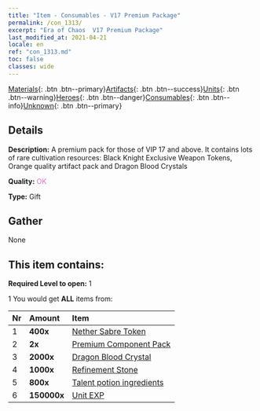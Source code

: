 ```yaml
---
title: "Item - Consumables - V17 Premium Package"
permalink: /con_1313/
excerpt: "Era of Chaos  V17 Premium Package"
last_modified_at: 2021-04-21
locale: en
ref: "con_1313.md"
toc: false
classes: wide
---
```

 [Materials](/Items/){: .btn .btn--primary}[Artifacts](/Items/Artifacts/){: .btn .btn--success}[Units](/Items/Units/){: .btn .btn--warning}[Heroes](/Items/Heroes/){: .btn .btn--danger}[Consumables](/Items/Consumables/){: .btn .btn--info}[Unknown](/Items/Unknown/){: .btn .btn--primary}

## Details
 **Description:** A premium pack for those of VIP 17 and above. It contains lots of rare cultivation resources: Black Knight Exclusive Weapon Tokens, Orange quality artifact pack and Dragon Blood Crystals

 **Quality:** <span style="color: #DA70D6">OK</span>

 **Type:** Gift

## Gather

  None

## This item contains:

 **Required Level to open:** 1

 1 You would get **ALL** items  from:

  | Nr | Amount |     Item    |
  |:---|:-------|:------------|
  | 1 |  **400x** | [Nether Sabre Token](/Items/con_979/) |  | 
  | 2 |  **2x** | [Premium Component Pack](/Items/con_1363/) |  | 
  | 3 |  **2000x** | [Dragon Blood Crystal](/Items/con_879/) |  | 
  | 4 |  **1000x** | [Refinement Stone](/Items/con_814/) |  | 
  | 5 |  **800x** | [Talent potion ingredients](/Items/con_1120/) |  | 
  | 6 |  **150000x** | [Unit EXP](/Items/con_902/) |  | 
